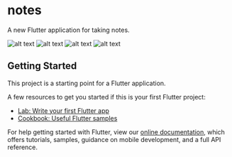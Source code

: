 # notes

A new Flutter application for taking notes.

![alt text](https://github.com/shawon5ice/notes/blob/master/screenshots/no%20notes.jpg)
![alt text](https://github.com/shawon5ice/notes/blob/master/screenshots/add%20note.jpg)
![alt text](https://github.com/shawon5ice/notes/blob/master/screenshots/grid%20view.jpg)
![alt text](https://github.com/shawon5ice/notes/blob/master/screenshots/list%20view.jpg)


## Getting Started

This project is a starting point for a Flutter application.

A few resources to get you started if this is your first Flutter project:

- [Lab: Write your first Flutter app](https://flutter.dev/docs/get-started/codelab)
- [Cookbook: Useful Flutter samples](https://flutter.dev/docs/cookbook)

For help getting started with Flutter, view our
[online documentation](https://flutter.dev/docs), which offers tutorials,
samples, guidance on mobile development, and a full API reference.
